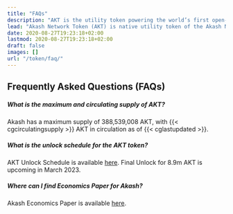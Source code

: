 ```yaml
---
title: "FAQs"
description: "AKT is the utility token powering the world’s first open-source cloud."
lead: "Akash Network Token (AKT) is native utility token of the Akash Network, used as the primary means to govern, secure the blockchain, incentivize participants, and provide a default mechanism to store and exchange value."
date: 2020-08-27T19:23:18+02:00
lastmod: 2020-08-27T19:23:18+02:00
draft: false
images: []
url: "/token/faq/"
---
```


## Frequently Asked Questions (FAQs)

##### What is the maximum and circulating supply of AKT?

Akash has a maximum supply of 388,539,008 AKT, with {{< cgcirculatingsupply >}} AKT in circulation as of {{< cglastupdated >}}.

##### What is the unlock schedule for the AKT token?

AKT Unlock Schedule is available [here](https://docs.google.com/spreadsheets/d/1MUULetp59lgNq0z4ckVI51QdtMGvqtKOW8wRfX5R8yY/edit#gid=2130333819). Final Unlock for 8.9m AKT is upcoming in March 2023.

##### Where can I find Economics Paper for Akash?

Akash Economics Paper is available [here]().